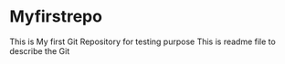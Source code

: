 # Myfirstrepo
This is My first Git Repository for testing purpose
This is readme file to describe the Git
